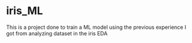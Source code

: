# iris_ML
This is a project done to train a ML model using the previous experience I got from analyzing dataset in the iris EDA 

